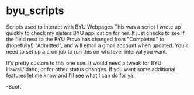 # byu_scripts
Scripts used to interact with BYU Webpages
This was a script I wrote up quickly to check my sisters BYU application for her.  It just checks to see if the field next to the BYU Provo has changed from "Completed" to (hopefully!) "Admitted", and will email a gmail account when updated.
You'll need to set up a cron job to run this on whatever interval you want.

It's pretty custom to this one use.  It would need a tweak for BYU Hawaii/Idaho, or for other status changes. If you want some additional features let me know and I'll see what I can do for ya.

-Scott
